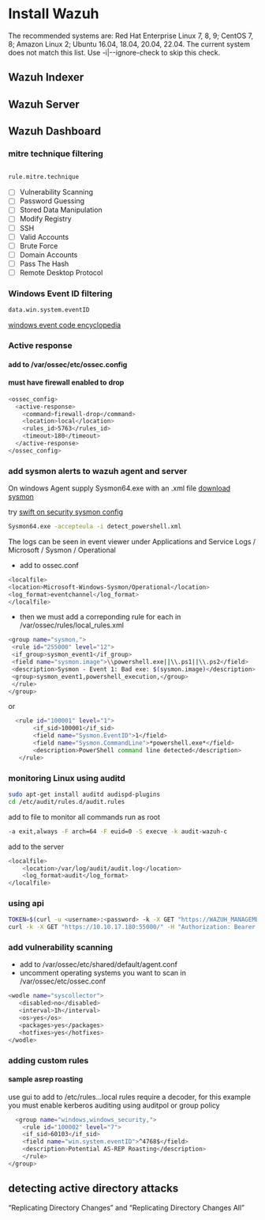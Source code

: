 # Install Wazuh

The recommended systems are: Red Hat Enterprise Linux 7, 8, 9; CentOS 7, 8; Amazon Linux 2; Ubuntu 16.04, 18.04, 20.04, 22.04. The current system does not match this list. Use -i|--ignore-check to skip this check.

## Wazuh Indexer

## Wazuh Server

## Wazuh Dashboard

### mitre technique filtering

```bash

rule.mitre.technique

```

- [ ] Vulnerability Scanning
- [ ] Password Guessing
- [ ] Stored Data Manipulation
- [ ] Modify Registry
- [ ] SSH
- [ ] Valid Accounts
- [ ] Brute Force
- [ ] Domain Accounts
- [ ] Pass The Hash
- [ ] Remote Desktop Protocol

### Windows Event ID filtering

```bash
data.win.system.eventID

```

[windows event code encyclopedia](https://www.ultimatewindowssecurity.com/securitylog/encyclopedia/)

### Active response

#### add to /var/ossec/etc/ossec.config

#### must have firewall enabled to drop

```bash
<ossec_config>
  <active-response>
    <command>firewall-drop</command>
    <location>local</location>
    <rules_id>5763</rules_id>
    <timeout>180</timeout>
  </active-response>
</ossec_config>
```

### add sysmon alerts to wazuh agent and server

On windows Agent supply Sysmon64.exe with an .xml file
[download sysmon](https://learn.microsoft.com/en-us/sysinternals/downloads/sysmon)

try [swift on security sysmon config](https://github.com/SwiftOnSecurity/sysmon-config/blob/master/sysmonconfig-export.xml)

```cmd
Sysmon64.exe -accepteula -i detect_powershell.xml
```

The logs can be seen in event viewer under Applications and Service Logs / Microsoft / Sysmon / Operational

- add to ossec.conf

```bash
<localfile>
<location>Microsoft-Windows-Sysmon/Operational</location>
<log_format>eventchannel</log_format>
</localfile>
```

- then we must add a correponding rule for each in /var/ossec/rules/local_rules.xml

```bash
<group name="sysmon,">
 <rule id="255000" level="12">
 <if_group>sysmon_event1</if_group>
 <field name="sysmon.image">\\powershell.exe||\\.ps1||\\.ps2</field>
 <description>Sysmon - Event 1: Bad exe: $(sysmon.image)</description>
 <group>sysmon_event1,powershell_execution,</group>
 </rule>
</group>
```

or

```bash
  <rule id="100001" level="1">
       <if_sid>100001</if_sid>
       <field name="Sysmon.EventID">1</field>
       <field name="Sysmon.CommandLine">*powershell.exe*</field>
       <description>PowerShell command line detected</description>
   </rule>
```

### monitoring Linux using auditd

```bash
sudo apt-get install auditd audispd-plugins
cd /etc/audit/rules.d/audit.rules

```

add to file to monitor all commands run as root

```bash
-a exit,always -F arch=64 -F euid=0 -S execve -k audit-wazuh-c
```

add to the server

```bash
<localfile>
    <location>/var/log/audit/audit.log</location>
    <log_format>audit</log_format>
</localfile>
```

### using api

```bash
TOKEN=$(curl -u <username>:<password> -k -X GET "https://WAZUH_MANAGEMENT_SERVER_IP:55000/security/user/authenticate?raw=true")
curl -k -X GET "https://10.10.17.180:55000/" -H "Authorization: Bearer $TOKEN"
```

### add vulnerability scanning

- add to /var/ossec/etc/shared/default/agent.conf
- uncomment operating systems you want to scan in /var/ossec/etc/ossec.conf

```bash
<wodle name="syscollector">
   <disabled>no</disabled>
   <interval>1h</interval>
   <os>yes</os>
   <packages>yes</packages>
   <hotfixes>yes</hotfixes>
</wodle>
```

### adding custom rules

#### sample asrep roasting

use gui to add to /etc/rules...local rules require a decoder, for this example you must enable kerberos auditing using auditpol or group policy

```bash
  <group name="windows,windows_security,">
    <rule id="100002" level="7">
    <if_sid>60103</if_sid>
    <field name="win.system.eventID">^4768$</field>
    <description>Potential AS-REP Roasting</description>
    </rule>
</group>
```

## detecting active directory attacks
“Replicating Directory Changes” and “Replicating Directory Changes All” 